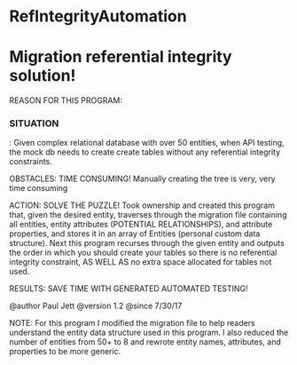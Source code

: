 # RefIntegrityAutomation

<h1>Migration referential integrity solution!</h1>
REASON FOR THIS PROGRAM:

<h3>SITUATION</h3>: Given complex relational database with over 50 entities, when API testing, the mock db needs to
create create tables without any referential integrity constraints.

OBSTACLES: TIME CONSUMING! Manually creating the tree is very, very time consuming

ACTION: SOLVE THE PUZZLE! Took ownership and created this program that, given the desired entity,
traverses through the migration file containing all entities, entity attributes (POTENTIAL RELATIONSHIPS), and
attribute properties, and stores it in an array of Entities (personal custom data structure). Next this program
recurses through the given entity and outputs the order in which you should create your tables so there is no
referential integrity constraint, AS WELL AS no extra space allocated for tables not used.

RESULTS: SAVE TIME WITH GENERATED AUTOMATED TESTING!

@author  Paul Jett
@version 1.2
@since   7/30/17
 
NOTE: For this program I modified the migration file to help readers understand the entity data structure used in 
this program. I also reduced the number of entities from 50+ to 8 and rewrote entity names, attributes, and properties
to be more generic.
